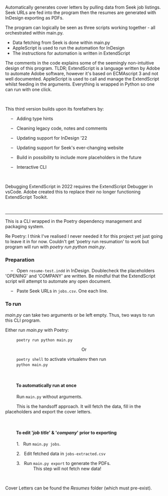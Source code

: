 Automatically generates cover letters by pulling data from Seek job listings. Seek URLs are fed into the program then the resumes are generated with InDesign exporting as PDFs. 

The program can logically be seen as three scripts working together - all orchestrated within main.py.
* Data fetching from Seek is done within main.py
* AppleScript is used to run the automation for InDesign
* The instructions for automation is written in ExtendScript

The comments in the code explains some of the seemingly non-intuitive design of this program. TLDR; ExtendScript is a language written by Adobe to automate Adobe software, however it's based on ECMAscript 3 and not well documented. AppleScript is used to call and manage the ExtendScript whilst feeding in the arguments. Everything is wrapped in Python so one can run with one click.

<br>

This third version builds upon its forefathers by:

&emsp; &ndash; &nbsp; Adding type hints

&emsp; &ndash; &nbsp; Cleaning legacy code, notes and comments

&emsp; &ndash; &nbsp; Updating support for InDesign '22

&emsp; &ndash; &nbsp; Updating support for Seek's ever-changing website

&emsp; &ndash; &nbsp; Build in possibility to include more placeholders in the future

&emsp; &ndash; &nbsp; Interactive CLI

<br>

Debugging ExtendScript in 2022 requires the ExtendScript Debugger in vsCode. Adobe created this to replace their no longer functioning ExtendScript Toolkit.

<br>

------


This is a CLI wrapped in the Poetry dependency management and packaging system.

Re Poetry:
I think I've realised I never needed it for this project yet just going to leave it in for now. Couldn't get 'poetry run resumation' to work but program will run with _poetry run python main.py_.

### Preparation
&emsp; &ndash; &nbsp; Open `resume-test.indd` in InDesign. Doublecheck the placeholders 'OPENING' and 'COMPANY' are written. Be mindful that the ExtendScript script will attempt to automate any open document.

&emsp; &ndash; &nbsp; Paste Seek URLs in `jobs.csv`. One each line.

### To run

_main.py_ can take two arguments or be left empty. Thus, two ways to run this CLI program.

Either run _main.py_ with Poetry:

&emsp; &emsp; `poetry run python main.py`

<p align="center"> Or </p> 

&emsp; &emsp; `poetry shell` to activate virtualenv then run <br>
&emsp; &emsp; `python main.py`

<br>

  


#### &emsp; &emsp; To automatically run at once

&emsp; &emsp;  Run `main.py` without arguments. 

&emsp; &emsp; This is the handsoff approach. It will fetch the data, fill in the placeholders and export the cover letters.

<br>

#### &emsp; &emsp; To edit '_job title_' & '_company_' prior to exporting

&emsp; &emsp;  1. &nbsp; Run `main.py jobs`.

&emsp; &emsp;  2. &nbsp; Edit fetched data in `jobs-extracted.csv`

&emsp; &emsp;  3. &nbsp; Run `main.py export` to generate the PDFs.  
&emsp; &emsp; &emsp; &emsp; &emsp; This step will not fetch new data!

<br>

Cover Letters can be found the _Resumes_ folder (which must pre-exist).
